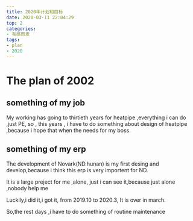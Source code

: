 ```yaml
---
title: 2020年计划和目标
date: 2020-03-11 22:04:29
top: 2
categories:
- 有感而发
tags:
- plan
- 2020
---
```


# The plan of 2002

## something of my job

My working has going to thirtieth years for heatpipe ,everything i can do ,just PE, so , this years , i have to do something about design of heatpipe ,because i hope that when the needs for my boss.

## something of my erp

The development of Novark(ND.hunan) is my first desing and develop,because i think this erp is very importent for ND.

It is a large preject for me ,alone, just i can see it,because just alone ,nobody help me 

Luckily,i did it,i got it, from 2019.10 to 2020.3, It is over in march.

So,the rest days ,i have to do something of routine maintenance



